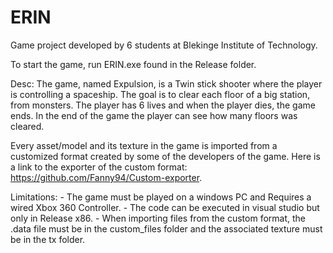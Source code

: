 # ERIN
Game project developed by 6 students at Blekinge Institute of Technology.

To start the game, run ERIN.exe found in the Release folder.

Desc: The game, named Expulsion, is a Twin stick shooter where the player is controlling a spaceship. The goal is to clear each floor of a big station, from monsters. The player has 6 lives and when the player dies, the game ends. In the end of the game the player can see how many floors was cleared.   

Every asset/model and its texture in the game is imported from a customized format created by some of the developers of the game. Here is a link to the exporter of the custom format: https://github.com/Fanny94/Custom-exporter.

Limitations: - The game must be played on a windows PC and Requires a wired Xbox 360 Controller.
             - The code can be executed in visual studio but only in Release x86.
             - When importing files from the custom format, the .data file must be in the custom_files folder and the associated texture                  must be in the tx folder.
